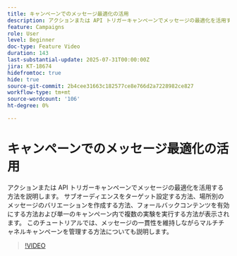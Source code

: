 ```yaml
---
title: キャンペーンでのメッセージ最適化の活用
description: アクションまたは API トリガーキャンペーンでメッセージの最適化を活用する方法を説明します。 サブオーディエンスをターゲット設定する方法、場所別のメッセージのバリエーションを作成する方法、フォールバックコンテンツを有効にする方法および単一のキャンペーン内で複数の実験を実行する方法が表示されます。 このチュートリアルでは、メッセージの一貫性を維持しながらマルチチャネルキャンペーンを管理する方法についても説明します。
feature: Campaigns
role: User
level: Beginner
doc-type: Feature Video
duration: 143
last-substantial-update: 2025-07-31T00:00:00Z
jira: KT-18674
hidefromtoc: true
hide: true
source-git-commit: 2b4cee31663c182577ce8e766d2a7228982ce827
workflow-type: tm+mt
source-wordcount: '106'
ht-degree: 0%

---
```



# キャンペーンでのメッセージ最適化の活用

アクションまたは API トリガーキャンペーンでメッセージの最適化を活用する方法を説明します。 サブオーディエンスをターゲット設定する方法、場所別のメッセージのバリエーションを作成する方法、フォールバックコンテンツを有効にする方法および単一のキャンペーン内で複数の実験を実行する方法が表示されます。 このチュートリアルでは、メッセージの一貫性を維持しながらマルチチャネルキャンペーンを管理する方法についても説明します。

>[!VIDEO](https://video.tv.adobe.com/v/3470368/?learn=on&enablevpops)
